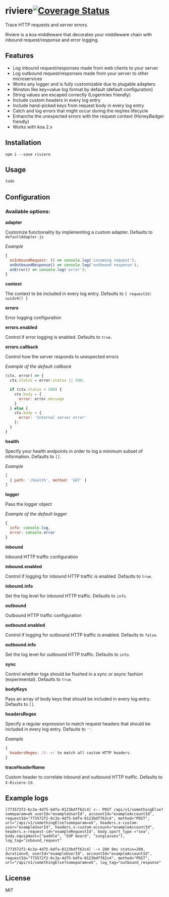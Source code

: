 # riviere[![Coverage Status](https://coveralls.io/repos/github/Workable/riviere/badge.svg?branch=master)](https://coveralls.io/github/Workable/riviere?branch=master)

Trace HTTP requests and server errors.

Riviere is a koa middleware that decorates your middleware chain with inbound request/response and error logging.

## Features

- Log inbound request/responses made from web clients to your server
- Log outbound request/responses made from your server to other microservices
- Works any logger and is fully customizable due to plugable adapters
- Winston like key=value log format by default (default configuration)
- String values are escaped correctly (Logentries friendly)
- Include custom headers in every log entry
- Include hand-picked keys from request body in every log entry
- Catch and log errors that might occur during the req/res lifecycle
- Enhanche the unexpected errors with the request context (HoneyBadger frendly)
- Works with koa 2.x

## Installation

```npm i --save riviere```

## Usage

```js
todo

```

## Configuration

### Available options:

**adapter**

Customize functionality by implementing a custom adapter. Defaults to `defaultAdapter.js`

*Example*
```js
{
  onInboundRequest: () => console.log('incoming request');
  onOutboundResponse() => console.log('outbound response');
  onError() => console.log('error');
}
```

**context**

The context to be included in every log entry. Defaults to `{ requestId: uuidv4() }`


**errors**

Error logging configuration

**errors.enabled**

Control if error logging is enabled. Defaults to `true`.

**errors.callback**

Control how the server responds to unexpected errors

*Example of the default callback*

```js
(ctx, error) => {
  ctx.status = error.status || 500;

  if (ctx.status < 500) {
    ctx.body = {
      error: error.message
    }
  } else {
    ctx.body = {
      error: 'Internal server error'
    };
  }
}
```

**health**

Specify your health endpoints in order to log a minimum subset of information. Defaults to `[]`.

*Example*

```js
[
  { path: '/health', method: 'GET' }
]
```

**logger**

Pass the logger object

*Example of the default logger*

```js
{
  info: console.log,
  error: console.error
}
```

**inbound**

Inbound HTTP traffic configuration

**inbound.enabled**

Control if logging for inbound HTTP traffic is enabled. Defaults to `true`.

**inbound.info**

Set the log level for inbound HTTP traffic. Defaults to `info`.

**outbound**

Outbound HTTP traffic configuration

**outbound.enabled**

Control if logging for outbound HTTP traffic is enabled. Defaults to `false`.

**outbound.info**

Set the log level for outbound HTTP traffic. Defaults to `info`.

**sync**

Control whether logs should be flushed in a sync or async fashion (experimental). Defaults to `true`.

**bodyKeys**

Pass an array of body keys that should be included in every log entry. Defaults to `[]`.

**headersRegex**

Specify a regular expression to match request headers that should be included in every log entry. Defaults to `''`.

*Example*

```js
{
  headersRegex: /X-.+/ to match all custom HTTP headers.
}
```

**traceHeaderName**

Custom header to correlate inbound and outbound HTTP traffic. Defaults to `X-Riviere-Id`.


## Example logs

```
[773572f2-6c3a-4d75-bdfa-0123bdff62c4] <-- POST /api/v1/somethingElse?someparam=ok userId="exampleUserId", accountId="exampleAccountId", requestId="773572f2-6c3a-4d75-bdfa-0123bdff62c4", method="POST", url="/api/v1/somethingElse?someparam=ok", headers.x-custom-user="exampleUserId", headers.x-custom-account="exampleAccountId", headers.x-request-id="exampleRequestId", body.sport_type ="sea", body.equipment=["paddle", "SUP board", "sunglasses"], log_tag="inbound_request"
```

```
[773572f2-6c3a-4d75-bdfa-0123bdff62c4] --> 200 9ms status=200, duration=9, userId="exampleUserId", accountId="exampleAccountId", requestId="773572f2-6c3a-4d75-bdfa-0123bdff62c4", method="POST", url="/api/v1/somethingElse?someparam=ok", log_tag="outbound_response"
```

## License

  MIT
